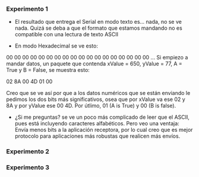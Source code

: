 ### Experimento 1

* El resultado que entrega el Serial en modo texto es... nada, no se ve nada. Quizá se deba a que el formato que estamos mandando no es compatible con una lectura de texto ASCII
  
* En modo Hexadecimal se ve esto:

00 00 00 00 00 00
00 00 00 00 00 00
00 00 00 00 00 00
...
Si empiezo a mandar datos, un paquete que contenda xValue = 650, yValue = 77, A = True y B = False, se muestra esto:

02 8A 00 4D 01 00

Creo que se ve así por que a los datos numéricos que se están enviando le pedimos los dos bits más significativos, osea que por xValue va ese 02 y 8A y por yValue ese 00 4D. Por útlimo, 01 (A is True) y 00 (B is false).

* ¿Si me preguntas? se ve un poco más complicado de leer que el ASCII, pues está incluyendo caracteres alfabéticos. Pero veo una ventaja: Envía menos bits a la aplicación receptora, por lo cual creo que es mejor protocolo para aplicaciones más robustas que realicen más envíos.

### Experimento 2

### Experimento 3
